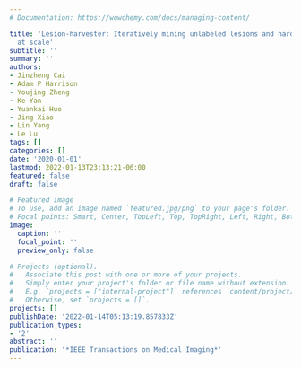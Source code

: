 ```yaml
---
# Documentation: https://wowchemy.com/docs/managing-content/

title: 'Lesion-harvester: Iteratively mining unlabeled lesions and hard-negative examples
  at scale'
subtitle: ''
summary: ''
authors:
- Jinzheng Cai
- Adam P Harrison
- Youjing Zheng
- Ke Yan
- Yuankai Huo
- Jing Xiao
- Lin Yang
- Le Lu
tags: []
categories: []
date: '2020-01-01'
lastmod: 2022-01-13T23:13:21-06:00
featured: false
draft: false

# Featured image
# To use, add an image named `featured.jpg/png` to your page's folder.
# Focal points: Smart, Center, TopLeft, Top, TopRight, Left, Right, BottomLeft, Bottom, BottomRight.
image:
  caption: ''
  focal_point: ''
  preview_only: false

# Projects (optional).
#   Associate this post with one or more of your projects.
#   Simply enter your project's folder or file name without extension.
#   E.g. `projects = ["internal-project"]` references `content/project/deep-learning/index.md`.
#   Otherwise, set `projects = []`.
projects: []
publishDate: '2022-01-14T05:13:19.857833Z'
publication_types:
- '2'
abstract: ''
publication: '*IEEE Transactions on Medical Imaging*'
---
```

